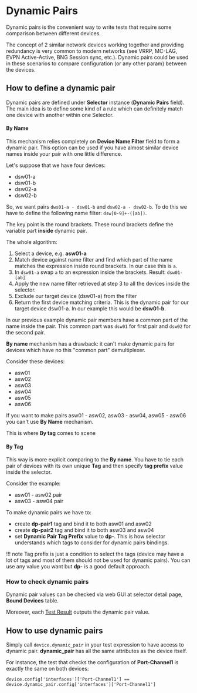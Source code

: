 # Dynamic Pairs

Dynamic pairs is the convenient way to write tests that require some comparison between different devices.

The concept of 2 similar network devices working together and providing redundancy is very common to modern networks (see VRRP, MC-LAG, EVPN Active-Active, BNG Session sync, etc.). Dynamic pairs could be used in these scenarios to compare configuration (or any other param) between the devices.


## How to define a dynamic pair

Dynamic pairs are defined under **Selector** instance (**Dynamic Pairs** field).
The main idea is to define some kind of a rule which can definitely match one device with another within one Selector.

#### By Name

This mechanism relies completely on **Device Name Filter** field to form a dynamic pair.
This option can be used if you have almost similar device names inside your pair with one little difference.

Let's suppose that we have four devices:

* dsw01-a
* dsw01-b
* dsw02-a
* dsw02-b

So, we want pairs `dws01-a - dsw01-b` and `dsw02-a - dsw02-b`. To do this we have to define the following name filter: `dsw[0-9]+-([ab])`.

The key point is the round brackets. These round brackets define the variable part **inside** dynamic pair.

The whole algorithm:

1. Select a device, e.g. **asw01-a**
2. Match device against name filter and find which part of the name matches the expression inside round brackets. In our case this is `a`.
3. In `dsw01-a` swap `a` to an expression inside the brackets. Result: `dsw01-[ab]`
4. Apply the new name filter retrieved at step 3 to all the devices inside the selector.
5. Exclude our target device (dsw01-a) from the filter
6. Return the first device matching criteria. This is the dynamic pair for our target device dsw01-a. In our example this would be **dsw01-b**.


In our previous example dynamic pair members have a common part of the name inside the pair. This common part was `dsw01` for first pair and `dsw02` for the second pair.

**By name** mechanism has a drawback: it can't make dynamic pairs for devices which have no this "common part" demultiplexer.

Consider these devices:

* asw01
* asw02
* asw03
* asw04
* asw05
* asw06

If you want to make pairs asw01 - asw02, asw03 - asw04, asw05 - asw06 you can't use **By Name** mechanism.

This is where **By tag** comes to scene

#### By Tag

This way is more explicit comparing to the **By name**.
You have to tie each pair of devices with its own unique **Tag** and then specify **tag prefix** value inside the selector.

Consider the example:

* asw01 - asw02 pair
* asw03 - asw04 pair

To make dynamic pairs we have to:
* create **dp-pair1** tag and bind it to both asw01 and asw02
* create **dp-pair2** tag and bind it to both asw03 and asw04
* set **Dynamic Pair Tag Prefix** value to **dp-**. This is how selector understands which tags to consider for dynamic pairs bindings.

!!! note
    Tag prefix is just a condition to select the tags (device may have a lot of tags and most of them should not be used for dynamic pairs). You can use any value you want but **dp-** is a good default approach.


### How to check dynamic pairs
Dynamic pair values can be checked via web GUI at selector detail page, **Bound Devices** table.

Moreover, each [Test Result](../entities/results_and_reports.md) outputs the dynamic pair value.


## How to use dynamic pairs

Simply call `device.dynamic_pair` in your test expression to have access to dynamic pair.
**dynamic_pair** has all the same attributes as the device itself.

For instance, the test that checks the configuration of **Port-Channel1** is exactly the same on both devices:
```
device.config['interfaces']['Port-Channel1'] == device.dynamic_pair.config['interfaces']['Port-Channel1']
```
